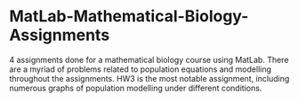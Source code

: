 # MatLab-Mathematical-Biology-Assignments
4 assignments done for a mathematical biology course using MatLab. There are a myriad of problems related to population equations and modelling throughout the assignments. HW3 is the most notable assignment, including numerous graphs of population modelling under different conditions.
